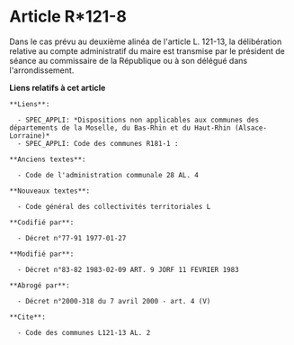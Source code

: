 # Article R*121-8

Dans le cas prévu au deuxième alinéa de l'article L. 121-13, la délibération relative au compte administratif du maire est
transmise par le président de séance au commissaire de la République ou à son délégué dans l'arrondissement.

**Liens relatifs à cet article**

	**Liens**:

	  - SPEC_APPLI: *Dispositions non applicables aux communes des départements de la Moselle, du Bas-Rhin et du Haut-Rhin (Alsace-Lorraine)*
	  - SPEC_APPLI: Code des communes R181-1 :

	**Anciens textes**:

	  - Code de l'administration communale 28 AL. 4

	**Nouveaux textes**:

	  - Code général des collectivités territoriales L

	**Codifié par**:

	  - Décret n°77-91 1977-01-27

	**Modifié par**:

	  - Décret n°83-82 1983-02-09 ART. 9 JORF 11 FEVRIER 1983

	**Abrogé par**:

	  - Décret n°2000-318 du 7 avril 2000 - art. 4 (V)

	**Cite**:

	  - Code des communes L121-13 AL. 2

